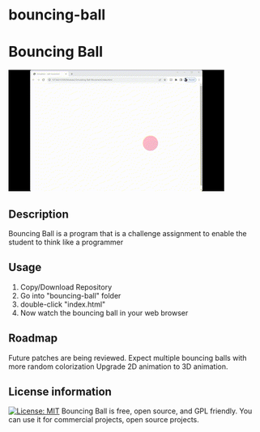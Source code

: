 # bouncing-ball
<h1>Bouncing Ball</h1>

![til](https://github.com/brandonhowellz/bouncing-ball/blob/main/bouncing-ball.gif)

## Description
Bouncing Ball is a program that is a challenge assignment to enable the student to think like a programmer

## Usage
<ol>
  <li>Copy/Download Repository</li>
  <li>Go into "bouncing-ball" folder</li>
  <li>double-click "index.html"</li>
  <li>Now watch the bouncing ball in your web browser</li>
</ol>

## Roadmap
Future patches are being reviewed.
Expect multiple bouncing balls with more random colorization
Upgrade 2D animation to 3D animation.

## License information

[![License: MIT](https://img.shields.io/badge/License-MIT-blue.svg)](https://opensource.org/licenses/MIT)
Bouncing Ball is free, open source, and GPL friendly. You can use it for
commercial projects, open source projects.
